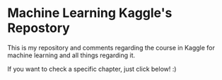 # Machine Learning Kaggle's Repostory

This is my repository and comments regarding the course in Kaggle for machine learning and all things regarding it.

If you want to check a specific chapter, just click below! :)

